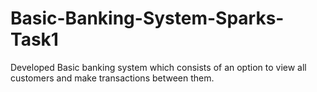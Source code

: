 # Basic-Banking-System-Sparks-Task1
Developed Basic banking system which consists of an option to view all customers and make transactions between them.
